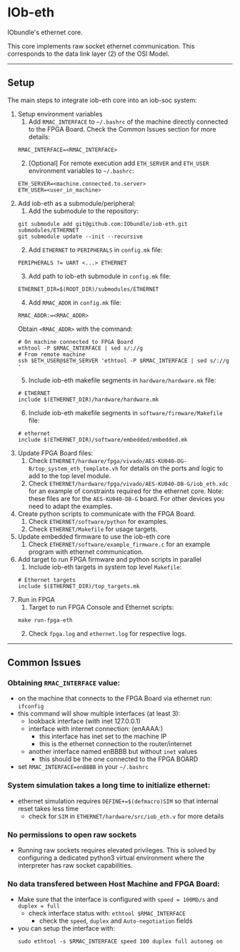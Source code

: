 # IOb-eth
IObundle's ethernet core.

This core implements raw socket ethernet communication. This corresponds to the
data link layer (2) of the OSI Model.

* * *
## Setup
The main steps to integrate iob-eth core into an iob-soc system:
1. Setup environment variables
    1. Add `RMAC_INTERFACE` to `~/.bashrc` of the machine directly connected to
    the FPGA Board. Check the Common Issues section for more details:
    ```
    RMAC_INTERFACE=<RMAC_INTERFACE>
    ``` 
    2. [Optional] For remote execution add `ETH_SERVER` and `ETH_USER` 
    environment variables to `~/.bashrc`:
    ```
    ETH_SERVER=<machine.connected.to.server>
    ETH_USER=<user_in_machine>
    ```
2. Add iob-eth as a submodule/peripheral:
    1. Add the submodule to the repository:
    ```
    git submodule add git@github.com:IObundle/iob-eth.git submodules/ETHERNET
    git submodule update --init --recursive
    ```
    2. Add `ETHERNET` to `PERIPHERALS` in `config.mk` file:
    ```
    PERIPHERALS ?= UART <...> ETHERNET
    ```
    3. Add path to iob-eth submodule in `config.mk` file:
    ```
    ETHERNET_DIR=$(ROOT_DIR)/submodules/ETHERNET
    ```
    4. Add `RMAC_ADDR` in `config.mk` file:
    ```
    RMAC_ADDR:=<RMAC_ADDR>
    ```
    Obtain `<RMAC_ADDR>` with the command:
    ```
    # On machine connected to FPGA Board
    ethtool -P $RMAC_INTERFACE | sed s/://g
    # From remote machine
    ssh $ETH_USER@$ETH_SERVER 'ethtool -P $RMAC_INTERFACE | sed s/://g '
    ```
    5. Include iob-eth makefile segments in `hardware/hardware.mk` file:
    ```
    # ETHERNET
    include $(ETHERNET_DIR)/hardware/hardware.mk
    ```
    6. Include iob-eth makefile segments in `software/firmware/Makefile` file:
    ```
    # ethernet
    include $(ETHERNET_DIR)/software/embedded/embedded.mk
    ```
3. Update FPGA Board files:
    1. Check 
    `ETHERNET/hardware/fpga/vivado/AES-KU040-DG-B/top_system_eth_template.vh`
    for details on the ports and logic to add to the top level module.
    2. Check `ETHERNET/hardware/fpga/vivado/AES-KU040-DB-G/iob_eth.xdc` for an
    example of constraints required for the ethernet core.
    Note: these files are for the `AES-KU040-DB-G` board. For other devices you
    need to adapt the examples.
4. Create python scripts to communicate with the FPGA Board.
    1. Check `ETHERNET/software/python` for examples.
    2. Check `ETHERNET/Makefile` for usage targets.
5. Update embedded firmware to use the iob-eth core
    1. Check `ETHERNET/software/example_firmware.c` for an example program with
    ethernet communication.
6. Add target to run FPGA firmware and python scripts in parallel
    1. Include iob-eth targets in system top level `Makefile`:
    ```
    # Ethernet targets
    include $(ETHERNET_DIR)/top_targets.mk
    ```
7. Run in FPGA
    1. Target to run FPGA Console and Ethernet scripts:
    ```
    make run-fpga-eth
    ```
    2. Check `fpga.log` and `ethernet.log` for respective logs.

* * *
## Common Issues
### Obtaining `RMAC_INTERFACE` value:
- on the machine that connects to the FPGA Board via ethernet run: `ifconfig`
- this command will show multiple interfaces (at least 3):
  - lookback interface (with inet 127.0.0.1)
  - interface with internet connection: (enAAAA:)
    - this interface has inet set to the machine IP
    - this is the ethernet connection to the router/internet
  - another interface named enBBBB but without `inet` values
    - this should be the one connected to the FPGA BOARD
- set `RMAC_INTERFACE=enBBBB` in your `~/.bashrc`
### System simulation takes a long time to initialize ethernet:
- ethernet simulation requires `DEFINE+=$(defmacro)SIM` so that internal reset takes less time 
  - check for `SIM` in `ETHERNET/hardware/src/iob_eth.v` for more details
### No permissions to open raw sockets
- Running raw sockets requires elevated privileges. This is solved by 
configuring a dedicated python3 virtual environment where the interpreter has 
raw socket capabilities.
### No data transfered between Host Machine and FPGA Board:
- Make sure that the interface is configured with `speed = 100Mb/s` and `duplex = full`
  - check interface status with: `ethtool $RMAC_INTERFACE`
    - check the `speed`, `duplex` and `Auto-negotiation` fields
- you can setup the interface with:
  ```
  sudo ethtool -s $RMAC_INTERFACE speed 100 duplex full autoneg on
  ```
